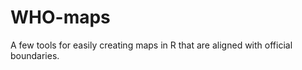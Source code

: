 WHO-maps
========

A few tools for easily creating maps in R that are aligned with official boundaries.